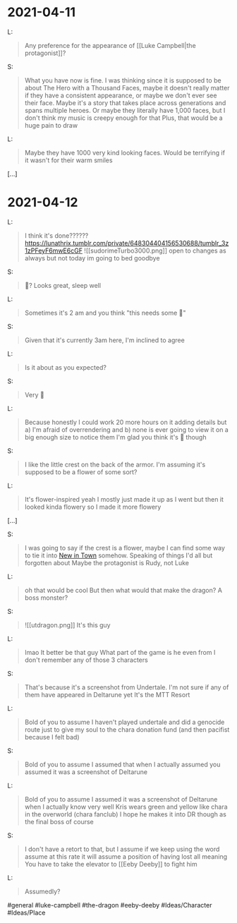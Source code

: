 # 2021-04-11

L:
>Any preference for the appearance of [[Luke Campbell|the protagonist]]?

S:
>What you have now is fine. I was thinking since it is supposed to be about The Hero with a Thousand Faces, maybe it doesn't really matter if they have a consistent appearance, or maybe we don't ever see their face. Maybe it's a story that takes place across generations and spans multiple heroes.
>Or maybe they literally have 1,000 faces, but I don't think my music is creepy enough for that
>Plus, that would be a huge pain to draw

L:
>Maybe they have 1000 very kind looking faces. Would be terrifying if it wasn't for their warm smiles

\[...\]

# 2021-04-12

L:
>I think it's done??????
>https://lunathrix.tumblr.com/private/648304404156530688/tumblr_3z1zPFeyF6mwE6cGF
>![[sudorimeTurbo3000.png]]
>open to changes as always
>but not today im going to bed goodbye

S:
>🦞?
>Looks great, sleep well

L:
>Sometimes it's 2 am and you think "this needs some 🦞"

S:
>Given that it's currently 3am here, I'm inclined to agree

L:
>Is it about as you expected?

S:
>Very 🦞

L:
>Because honestly I could work 20 more hours on it adding details but a) I'm afraid of overrendering and b) none is ever going to view it on a big enough size to notice them
>I'm glad you think it's 🦞 though

S:
>I like the little crest on the back of the armor. I'm assuming it's supposed to be a flower of some sort?

L:
>It's flower-inspired yeah
>I mostly just made it up as I went but then it looked kinda flowery so I made it more flowery

\[...\]

S:
>I was going to say if the crest is a flower, maybe I can find some way to tie it into [New in Town](https://archiveofourown.org/works/24263062/chapters/58473370) somehow. Speaking of things I'd all but forgotten about
>Maybe the protagonist is Rudy, not Luke

L:
>oh that would be cool
>But then what would that make the dragon? A boss monster?

S:
>![[utdragon.png]]
>It's this guy

L:
>lmao
>It better be that guy
>What part of the game is he even from I don't remember any of those 3 characters

S:
>That's because it's a screenshot from Undertale. I'm not sure if any of them have appeared in Deltarune yet
>It's the MTT Resort

L:
>Bold of you to assume I haven't played undertale and did a genocide route just to give my soul to the chara donation fund
>(and then pacifist because I felt bad)

S:
>Bold of you to assume I assumed that when I actually assumed you assumed it was a screenshot of Deltarune

L:
>Bold of you to assume I assumed it was a screenshot of Deltarune when I actually know very well Kris wears green and yellow like chara in the overworld (chara fanclub)
>I hope he makes it into DR though
>as the final boss of course

S:
>I don't have a retort to that, but I assume if we keep using the word assume at this rate it will assume a position of having lost all meaning
>You have to take the elevator to [[Eeby Deeby]] to fight him

L:
>Assumedly?

#general #luke-campbell #the-dragon #eeby-deeby #Ideas/Character  #Ideas/Place 

